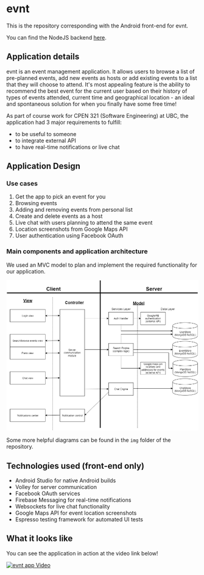 # evnt

This is the repository corresponding with the Android front-end for evnt.

You can find the NodeJS backend [here](https://github.com/swe-rp/server).

## Application details

evnt is an event management application. It allows users to browse a list of pre-planned events, add new events as hosts or add existing events to a list that they will choose to attend. It's most appealing feature is the ability to recommend the best event for the current user based on their history of types of events attended, current time and geographical location - an ideal and spontaneous solution for when you finally have some free time!

As part of course work for CPEN 321 (Software Engineering) at UBC, the application had 3 major requirements to fulfill:

-   to be useful to someone
-   to integrate external API
-   to have real-time notifications or live chat

## Application Design

### Use cases

1.  Get the app to pick an event for you
2.  Browsing events
3.  Adding and removing events from personal list
4.  Create and delete events as a host
5.  Live chat with users planning to attend the same event
6.  Location screenshots from Google Maps API
7.  User authentication using Facebook OAuth

### Main components and application architecture

We used an MVC model to plan and implement the required functionality for our application.

![MVC model](img/block-diagram.png)

Some more helpful diagrams can be found in the `img` folder of the repository.

## Technologies used (front-end only)

-   Android Studio for native Android builds
-   Volley for server communication
-   Facebook OAuth services
-   Firebase Messaging for real-time notifications
-   Websockets for live chat functionality
-   Google Maps API for event location screenshots
-   Espresso testing framework for automated UI tests

## What it looks like

You can see the application in action at the video link below!

[![evnt app Video](https://img.youtube.com/vi/hfV2o4c8XEA/0.jpg)](https://www.youtube.com/watch?v=hfV2o4c8XEA)
